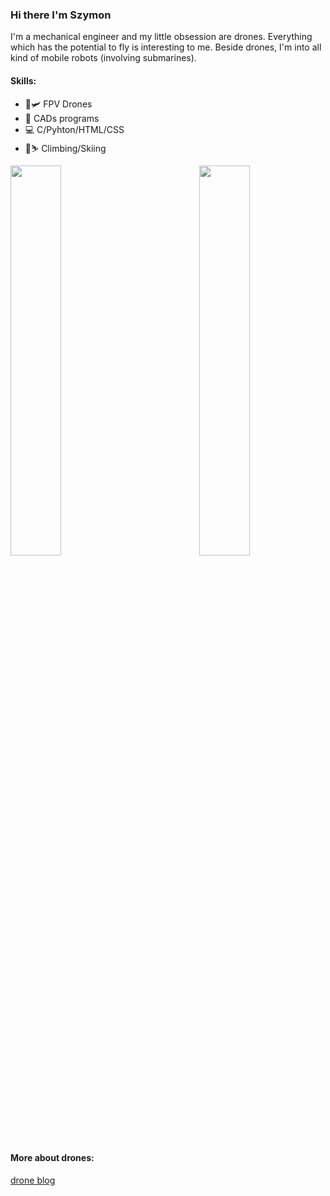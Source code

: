 ### Hi there I'm Szymon

I'm a mechanical engineer and my little obsession are drones. Everything which has the potential to fly is interesting to me. Beside drones, I'm into all kind of mobile robots (involving submarines).

#### Skills:

- 🚀🛩️ FPV Drones 
- 🔩 CADs programs
- 💻 C/Pyhton/HTML/CSS
- 🧗⛷️ Climbing/Skiing 


<img src="https://github-readme-stats.vercel.app/api?username=symonb&count_private=true" width=40% align=center></img>
<img src="https://github-readme-stats.vercel.app/api/top-langs/?username=symonb&layout=compact" width=40% align=right></img>


#### More about drones:
[drone blog](https://symonbielenin.blogspot.com/)


